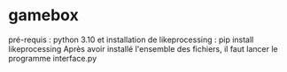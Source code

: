 # gamebox
pré-requis :
python 3.10 et installation de likeprocessing :
pip install likeprocessing
Après avoir installé l'ensemble des fichiers, il faut lancer le programme interface.py
